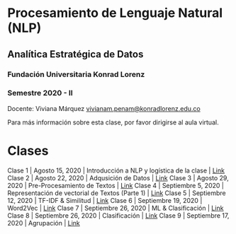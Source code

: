 # Procesamiento de Lenguaje Natural (NLP)
## Analítica Estratégica de Datos

### Fundación Universitaria Konrad Lorenz
### Semestre 2020 - II

Docente: Viviana Márquez [vivianam.penam@konradlorenz.edu.co](mailto:vivianam.penam@konradlorenz.edu.co)

Para más información sobre esta clase, por favor dirigirse al aula virtual.

# Clases

Clase 1 | Agosto 15, 2020 | Introducción a NLP y logística de la clase | [Link](http://vivianamarquez.com/NLP_Analitica_Estategica_Datos/Clases/Clase1/Clase1.html)
Clase 2 | Agosto 22, 2020 | Adqusición de Datos | [Link](http://vivianamarquez.com/NLP_Analitica_Estategica_Datos/Clases/Clase2/Clase2.html)
Clase 3 | Agosto 29, 2020 | Pre-Procesamiento de Textos | [Link](http://vivianamarquez.com/NLP_Analitica_Estategica_Datos/Clases/Clase3/Clase3.html)
Clase 4 | Septiembre 5, 2020 | Representación de vectorial de Textos (Parte 1) | [Link](http://vivianamarquez.com/NLP_Analitica_Estategica_Datos/Clases/Clase4/Clase4.html)
Clase 5 | Septiembre 12, 2020 | TF-IDF & Similitud | [Link](http://vivianamarquez.com/NLP_Analitica_Estategica_Datos/Clases/Clase5/Clase5.html)
Clase 6 | Septiembre 19, 2020 | Word2Vec | [Link](http://vivianamarquez.com/NLP_Analitica_Estategica_Datos/Clases/Clase6/Clase6.html)
Clase 7 | Septiembre 26, 2020 | ML & Clasificación | [Link](http://vivianamarquez.com/NLP_Analitica_Estategica_Datos/Clases/Clase7/Clase7.html)
Clase 8 | Septiembre 26, 2020 | Clasificación | [Link](http://vivianamarquez.com/NLP_Analitica_Estategica_Datos/Clases/Clase8/Clase8.html)
Clase 9 | Septiembre 17, 2020 | Agrupación | [Link](http://vivianamarquez.com/NLP_Analitica_Estategica_Datos/Clases/Clase9/Clase9.html)
